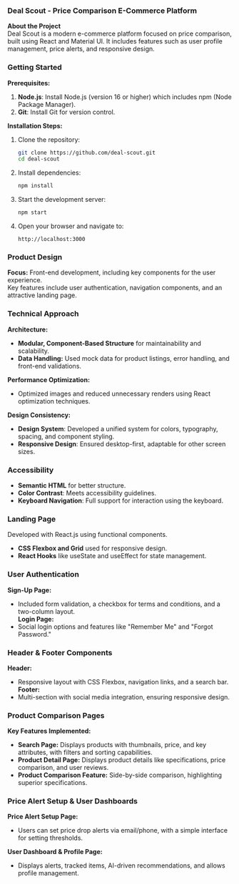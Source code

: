 ### Deal Scout - Price Comparison E-Commerce Platform

**About the Project**  
Deal Scout is a modern e-commerce platform focused on price comparison, built using React and Material UI. It includes features such as user profile management, price alerts, and responsive design.

### Getting Started  
**Prerequisites:**  
1. **Node.js**: Install Node.js (version 16 or higher) which includes npm (Node Package Manager).
2. **Git**: Install Git for version control.

**Installation Steps:**  
1. Clone the repository:
   ```bash
   git clone https://github.com/deal-scout.git
   cd deal-scout
   ```
2. Install dependencies:
   ```bash
   npm install
   ```
3. Start the development server:
   ```bash
   npm start
   ```
4. Open your browser and navigate to:
   ```text
   http://localhost:3000
   ```

### Product Design  
**Focus:** Front-end development, including key components for the user experience.  
Key features include user authentication, navigation components, and an attractive landing page.

### Technical Approach  
**Architecture:**  
- **Modular, Component-Based Structure** for maintainability and scalability.  
- **Data Handling:** Used mock data for product listings, error handling, and front-end validations.

**Performance Optimization:**  
- Optimized images and reduced unnecessary renders using React optimization techniques.

**Design Consistency:**  
- **Design System**: Developed a unified system for colors, typography, spacing, and component styling.
- **Responsive Design**: Ensured desktop-first, adaptable for other screen sizes.

### Accessibility  
- **Semantic HTML** for better structure.
- **Color Contrast**: Meets accessibility guidelines.
- **Keyboard Navigation**: Full support for interaction using the keyboard.

### Landing Page  
Developed with React.js using functional components.  
- **CSS Flexbox and Grid** used for responsive design.
- **React Hooks** like useState and useEffect for state management.

### User Authentication  
**Sign-Up Page:**  
- Included form validation, a checkbox for terms and conditions, and a two-column layout.  
**Login Page:**  
- Social login options and features like "Remember Me" and "Forgot Password."

### Header & Footer Components  
**Header:**  
- Responsive layout with CSS Flexbox, navigation links, and a search bar.  
**Footer:**  
- Multi-section with social media integration, ensuring responsive design.

### Product Comparison Pages  
**Key Features Implemented:**  
- **Search Page:** Displays products with thumbnails, price, and key attributes, with filters and sorting capabilities.
- **Product Detail Page:** Displays product details like specifications, price comparison, and user reviews.
- **Product Comparison Feature:** Side-by-side comparison, highlighting superior specifications.

### Price Alert Setup & User Dashboards  
**Price Alert Setup Page:**  
- Users can set price drop alerts via email/phone, with a simple interface for setting thresholds.

**User Dashboard & Profile Page:**  
- Displays alerts, tracked items, AI-driven recommendations, and allows profile management.



